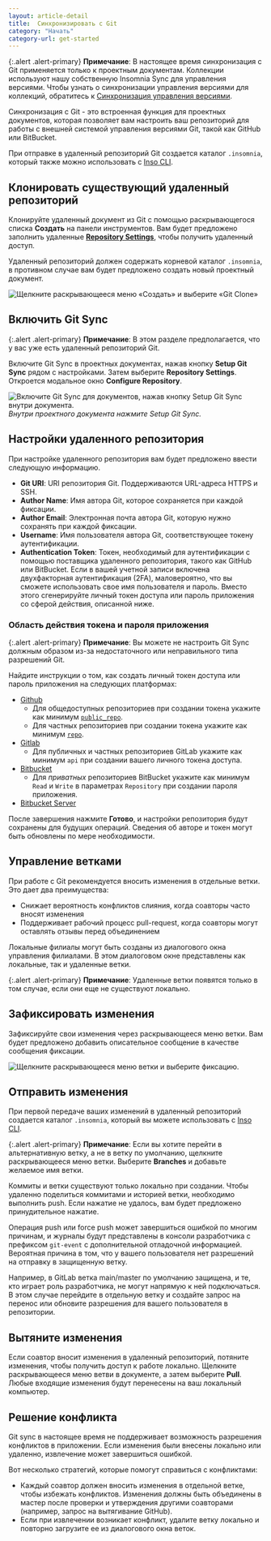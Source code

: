 ```yaml
---
layout: article-detail
title:  Синхронизировать с Git
category: "Начать"
category-url: get-started
---
```


{:.alert .alert-primary}
**Примечание**: В настоящее время синхронизация с Git применяется только к проектным документам. Коллекции используют нашу собственную Insomnia Sync для управления версиями. Чтобы узнать о синхронизации управления версиями для коллекций, обратитесь к [Синхронизация управления версиями](/insomnia/version-control-sync).

Синхронизация с Git - это встроенная функция для проектных документов, которая позволяет вам настроить ваш репозиторий для работы с внешней системой управления версиями Git, такой как GitHub или BitBucket.

При отправке в удаленный репозиторий Git создается каталог `.insomnia`, который также можно использовать с [Inso CLI](/inso-cli/introduction#data-search-flow).

## Клонировать существующий удаленный репозиторий

Клонируйте удаленный документ из Git с помощью раскрывающегося списка **Создать** на панели инструментов. Вам будет предложено заполнить удаленные [**Repository Settings**](#remote-repository-settings), чтобы получить удаленный доступ.

Удаленный репозиторий должен содержать корневой каталог `.insomnia`, в противном случае вам будет предложено создать новый проектный документ.

![Щелкните раскрывающееся меню «Создать» и выберите «Git Clone»](/assets/images/git-clone.png)

## Включить Git Sync

{:.alert .alert-primary}
**Примечание**: В этом разделе предполагается, что у вас уже есть удаленный репозиторий Git.

Включите Git Sync в проектных документах, нажав кнопку **Setup Git Sync** рядом с настройками. Затем выберите **Repository Settings**. Откроется модальное окно **Configure Repository**.

![Включите Git Sync для документов, нажав кнопку Setup Git Sync внутри документа.](/assets/images/document-git-sync.png)
_Внутри проектного документа нажмите Setup Git Sync._

## Настройки удаленного репозитория

При настройке удаленного репозитория вам будет предложено ввести следующую информацию.

* **Git URI**: URI репозитория Git. Поддерживаются URL-адреса HTTPS и SSH.
* **Author Name**: Имя автора Git, которое сохраняется при каждой фиксации.
* **Author Email**: Электронная почта автора Git, которую нужно сохранять при каждой фиксации.
* **Username**: Имя пользователя автора Git, соответствующее токену аутентификации.
* **Authentication Token**: Токен, необходимый для аутентификации с помощью поставщика удаленного репозитория, такого как GitHub или BitBucket. Если в вашей учетной записи включена двухфакторная аутентификация (2FA), маловероятно, что вы сможете использовать свое имя пользователя и пароль. Вместо этого сгенерируйте личный токен доступа или пароль приложения со сферой действия, описанной ниже.

### Область действия токена и пароля приложения

{:.alert .alert-primary}
**Примечание**: Вы можете не настроить Git Sync должным образом из-за недостаточного или неправильного типа разрешений Git.

Найдите инструкции о том, как создать личный токен доступа или пароль приложения на следующих платформах:

* [Github](https://docs.github.com/en/github/authenticating-to-github/keeping-your-account-and-data-secure/creating-a-personal-access-token)
  * Для общедоступных репозиториев при создании токена укажите как минимум [`public_repo`](https://github.com/settings/tokens/new?description=insomnia-git-sync&scopes=public_repo).
  * Для частных репозиториев при создании токена укажите как минимум [`repo`](https://github.com/settings/tokens/new?description=insomnia-git-sync&scopes=repo).
* [Gitlab](https://docs.gitlab.com/ee/user/profile/personal_access_tokens.html)
  * Для публичных и частных репозиториев GitLab укажите как минимум `api` при создании вашего личного токена доступа.
* [Bitbucket](https://support.atlassian.com/bitbucket-cloud/docs/app-passwords/)
  * Для _приватных_ репозиториев BitBucket укажите как минимум `Read` и `Write` в параметрах `Repository` при создании пароля приложения.
* [Bitbucket Server](https://confluence.atlassian.com/bitbucketserver/personal-access-tokens-939515499.html)

После завершения нажмите **Готово**, и настройки репозитория будут сохранены для будущих операций. Сведения об авторе и токен могут быть обновлены по мере необходимости.

## Управление ветками

При работе с Git рекомендуется вносить изменения в отдельные ветки. Это дает два преимущества:

* Снижает вероятность конфликтов слияния, когда соавторы часто вносят изменения
* Поддерживает рабочий процесс pull-request, когда соавторы могут оставлять отзывы перед объединением

Локальные филиалы могут быть созданы из диалогового окна управления филиалами. В этом диалоговом окне представлены как локальные, так и удаленные ветки.

{:.alert .alert-primary}
**Примечание**: Удаленные ветки появятся только в том случае, если они еще не существуют локально.

## Зафиксировать изменения

Зафиксируйте свои изменения через раскрывающееся меню ветки. Вам будет предложено добавить описательное сообщение в качестве сообщения фиксации.

![Щелкните раскрывающееся меню ветки и выберите фиксацию.](/assets/images/commit-git-sync.png)

## Отправить изменения

При первой передаче ваших изменений в удаленный репозиторий создается каталог `.insomnia`, который вы можете использовать с [Inso CLI](/inso-cli/introduction#data-search-flow).

{:.alert .alert-primary}
**Примечание**: Если вы хотите перейти в альтернативную ветку, а не в ветку по умолчанию, щелкните раскрывающееся меню ветки. Выберите **Branches** и добавьте желаемое имя ветки.

Коммиты и ветки существуют только локально при создании. Чтобы удаленно поделиться коммитами и историей ветки, необходимо выполнить push. Если нажатие не удалось, вам будет предложено принудительное нажатие.

Операция push или force push может завершиться ошибкой по многим причинам, и журналы будут представлены в консоли разработчика с префиксом `git-event` с дополнительной отладочной информацией. Вероятная причина в том, что у вашего пользователя нет разрешений на отправку в защищенную ветку.

Например, в GitLab ветка main/master по умолчанию защищена, и те, кто играет роль разработчика, не могут напрямую к ней подключаться. В этом случае перейдите в отдельную ветку и создайте запрос на перенос или обновите разрешения для вашего пользователя в репозитории.

## Вытяните изменения

Если соавтор вносит изменения в удаленный репозиторий, потяните изменения, чтобы получить доступ к работе локально. Щелкните раскрывающееся меню ветви в документе, а затем выберите **Pull**. Любые входящие изменения будут перенесены на ваш локальный компьютер.

## Решение конфликта

Git sync в настоящее время не поддерживает возможность разрешения конфликтов в приложении. Если изменения были внесены локально или удаленно, извлечение может завершиться ошибкой.

Вот несколько стратегий, которые помогут справиться с конфликтами:

* Каждый соавтор должен вносить изменения в отдельной ветке, чтобы избежать конфликтов. Изменения должны быть объединены в мастер после проверки и утверждения другими соавторами (например, запрос на вытягивание GitHub).
* Если при извлечении возникает конфликт, удалите ветку локально и повторно загрузите ее из диалогового окна веток.
